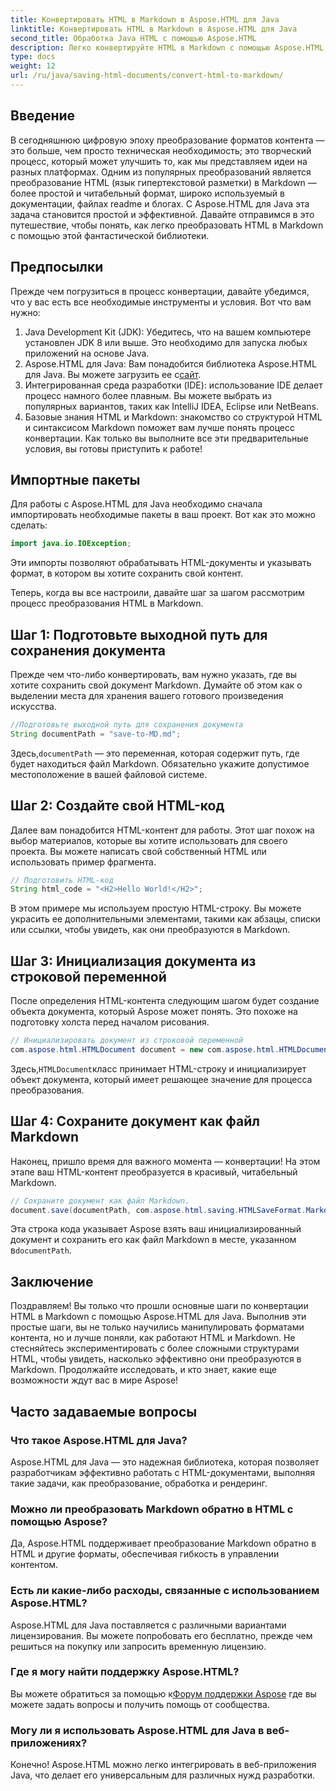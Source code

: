 ```yaml
---
title: Конвертировать HTML в Markdown в Aspose.HTML для Java
linktitle: Конвертировать HTML в Markdown в Aspose.HTML для Java
second_title: Обработка Java HTML с помощью Aspose.HTML
description: Легко конвертируйте HTML в Markdown с помощью Aspose.HTML для Java. Следуйте этому пошаговому руководству для плавного преобразования и манипуляции контентом.
type: docs
weight: 12
url: /ru/java/saving-html-documents/convert-html-to-markdown/
---
```

## Введение
В сегодняшнюю цифровую эпоху преобразование форматов контента — это больше, чем просто техническая необходимость; это творческий процесс, который может улучшить то, как мы представляем идеи на разных платформах. Одним из популярных преобразований является преобразование HTML (язык гипертекстовой разметки) в Markdown — более простой и читабельный формат, широко используемый в документации, файлах readme и блогах. С Aspose.HTML для Java эта задача становится простой и эффективной. Давайте отправимся в это путешествие, чтобы понять, как легко преобразовать HTML в Markdown с помощью этой фантастической библиотеки.
## Предпосылки
Прежде чем погрузиться в процесс конвертации, давайте убедимся, что у вас есть все необходимые инструменты и условия. Вот что вам нужно:
1. Java Development Kit (JDK): Убедитесь, что на вашем компьютере установлен JDK 8 или выше. Это необходимо для запуска любых приложений на основе Java.
2.  Aspose.HTML для Java: Вам понадобится библиотека Aspose.HTML для Java. Вы можете загрузить ее с[сайт](https://releases.aspose.com/html/java/).
3. Интегрированная среда разработки (IDE): использование IDE делает процесс намного более плавным. Вы можете выбрать из популярных вариантов, таких как IntelliJ IDEA, Eclipse или NetBeans.
4. Базовые знания HTML и Markdown: знакомство со структурой HTML и синтаксисом Markdown поможет вам лучше понять процесс конвертации.
Как только вы выполните все эти предварительные условия, вы готовы приступить к работе!
## Импортные пакеты
Для работы с Aspose.HTML для Java необходимо сначала импортировать необходимые пакеты в ваш проект. Вот как это можно сделать:
```java
import java.io.IOException;
```
Эти импорты позволяют обрабатывать HTML-документы и указывать формат, в котором вы хотите сохранить свой контент.

Теперь, когда вы все настроили, давайте шаг за шагом рассмотрим процесс преобразования HTML в Markdown.
## Шаг 1: Подготовьте выходной путь для сохранения документа
Прежде чем что-либо конвертировать, вам нужно указать, где вы хотите сохранить свой документ Markdown. Думайте об этом как о выделении места для хранения вашего готового произведения искусства.
```java
//Подготовьте выходной путь для сохранения документа
String documentPath = "save-to-MD.md";
```
 Здесь,`documentPath` — это переменная, которая содержит путь, где будет находиться файл Markdown. Обязательно укажите допустимое местоположение в вашей файловой системе.
## Шаг 2: Создайте свой HTML-код
Далее вам понадобится HTML-контент для работы. Этот шаг похож на выбор материалов, которые вы хотите использовать для своего проекта. Вы можете написать свой собственный HTML или использовать пример фрагмента.
```java
// Подготовить HTML-код
String html_code = "<H2>Hello World!</H2>";
```
В этом примере мы используем простую HTML-строку. Вы можете украсить ее дополнительными элементами, такими как абзацы, списки или ссылки, чтобы увидеть, как они преобразуются в Markdown.
## Шаг 3: Инициализация документа из строковой переменной
После определения HTML-контента следующим шагом будет создание объекта документа, который Aspose может понять. Это похоже на подготовку холста перед началом рисования.
```java
// Инициализировать документ из строковой переменной
com.aspose.html.HTMLDocument document = new com.aspose.html.HTMLDocument(html_code, ".");
```
 Здесь,`HTMLDocument`класс принимает HTML-строку и инициализирует объект документа, который имеет решающее значение для процесса преобразования.
## Шаг 4: Сохраните документ как файл Markdown
Наконец, пришло время для важного момента — конвертации! На этом этапе ваш HTML-контент преобразуется в красивый, читабельный Markdown.
```java
// Сохраните документ как файл Markdown.
document.save(documentPath, com.aspose.html.saving.HTMLSaveFormat.Markdown);
```
 Эта строка кода указывает Aspose взять ваш инициализированный документ и сохранить его как файл Markdown в месте, указанном в`documentPath`.
## Заключение
Поздравляем! Вы только что прошли основные шаги по конвертации HTML в Markdown с помощью Aspose.HTML для Java. Выполнив эти простые шаги, вы не только научились манипулировать форматами контента, но и лучше поняли, как работают HTML и Markdown. Не стесняйтесь экспериментировать с более сложными структурами HTML, чтобы увидеть, насколько эффективно они преобразуются в Markdown. Продолжайте исследовать, и кто знает, какие еще возможности ждут вас в мире Aspose!
## Часто задаваемые вопросы
### Что такое Aspose.HTML для Java?
Aspose.HTML для Java — это надежная библиотека, которая позволяет разработчикам эффективно работать с HTML-документами, выполняя такие задачи, как преобразование, обработка и рендеринг.
### Можно ли преобразовать Markdown обратно в HTML с помощью Aspose?
Да, Aspose.HTML поддерживает преобразование Markdown обратно в HTML и другие форматы, обеспечивая гибкость в управлении контентом.
### Есть ли какие-либо расходы, связанные с использованием Aspose.HTML?
Aspose.HTML для Java поставляется с различными вариантами лицензирования. Вы можете попробовать его бесплатно, прежде чем решиться на покупку или запросить временную лицензию.
### Где я могу найти поддержку Aspose.HTML?
 Вы можете обратиться за помощью к[Форум поддержки Aspose](https://forum.aspose.com/c/html/29) где вы можете задать вопросы и получить помощь от сообщества.
### Могу ли я использовать Aspose.HTML для Java в веб-приложениях?
Конечно! Aspose.HTML можно легко интегрировать в веб-приложения Java, что делает его универсальным для различных нужд разработки.